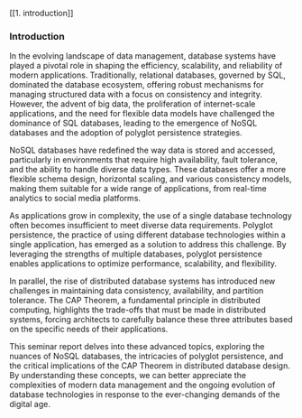 [[1. introduction]]



### Introduction

In the evolving landscape of data management, database systems have played a pivotal role in shaping the efficiency, scalability, and reliability of modern applications. Traditionally, relational databases, governed by SQL, dominated the database ecosystem, offering robust mechanisms for managing structured data with a focus on consistency and integrity. However, the advent of big data, the proliferation of internet-scale applications, and the need for flexible data models have challenged the dominance of SQL databases, leading to the emergence of NoSQL databases and the adoption of polyglot persistence strategies.

NoSQL databases have redefined the way data is stored and accessed, particularly in environments that require high availability, fault tolerance, and the ability to handle diverse data types. These databases offer a more flexible schema design, horizontal scaling, and various consistency models, making them suitable for a wide range of applications, from real-time analytics to social media platforms.

As applications grow in complexity, the use of a single database technology often becomes insufficient to meet diverse data requirements. Polyglot persistence, the practice of using different database technologies within a single application, has emerged as a solution to address this challenge. By leveraging the strengths of multiple databases, polyglot persistence enables applications to optimize performance, scalability, and flexibility.

In parallel, the rise of distributed database systems has introduced new challenges in maintaining data consistency, availability, and partition tolerance. The CAP Theorem, a fundamental principle in distributed computing, highlights the trade-offs that must be made in distributed systems, forcing architects to carefully balance these three attributes based on the specific needs of their applications.

This seminar report delves into these advanced topics, exploring the nuances of NoSQL databases, the intricacies of polyglot persistence, and the critical implications of the CAP Theorem in distributed database design. By understanding these concepts, we can better appreciate the complexities of modern data management and the ongoing evolution of database technologies in response to the ever-changing demands of the digital age.